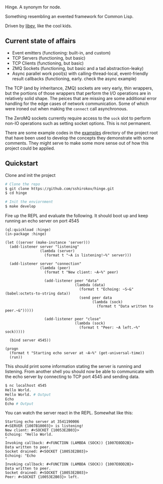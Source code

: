 Hinge. A synonym for node.

Something resembling an evented framework for Common Lisp.

Driven by [libev](http://software.schmorp.de/pkg/libev.html), like the cool kids.

## Current state of affairs

* Event emitters (functioning: built-in, and custom)
* TCP Servers (functioning, but basic)
* TCP Clients (functioning, but basic)
* ZMQ Sockets (functioning, but basic and a tad abstraction-leaky)
* Async parallel work pool(s) with calling-thread-local, event-friendly result callbacks (functioning, early. check the async example)

The TCP (and by inheritance, ZMQ) sockets are very early, thin wrappers, but the portions of those wrappers
that perform the I/O operations are in relatively solid shape. The peices that are missing
are some additional error handling for the edge cases of network communication.
Some of which were ironed out when making the `connect` call asynchronous.

The ZeroMQ sockets currently require access to the `sock` slot to perform non-IO operations such
as setting socket options. This is not permanent.

There are some example codes in the [examples](https://github.com/sshirokov/hinge/tree/master/examples)
directory of the project root that have been used to develop the concepts they demonstrate with some
comments. They might serve to make some more sense out of how this project could be applied.

## Quickstart

Clone and init the project

```sh
# Clone the repo
$ git clone https://github.com/sshirokov/hinge.git
$ cd hinge

# Init the enviornment
$ make develop
```

Fire up the REPL and evaluate the following.
It should boot up and keep running an echo server on port 4545

```common-lisp
(ql:quickload :hinge)
(in-package :hinge)

(let ((server (make-instance 'server)))
  (add-listener server "listening"
                (lambda (server)
                  (format t "~A is listening!~%" server)))

  (add-listener server "connection"
                (lambda (peer)
                  (format t "New client: ~A~%" peer)

                  (add-listener peer "data"
                                (lambda (data)
                                  (format t "Echoing: ~S~&" (babel:octets-to-string data))
                                  (send peer data
                                        (lambda (sock)
                                          (format t "Data written to peer.~&")))))

                  (add-listener peer "close"
                                (lambda (sock)
                                  (format t "Peer: ~A left.~%" sock)))))

  (bind server 4545))

(progn
  (format t "Starting echo server at ~A~%" (get-universal-time))
  (run))
```

This should print some information stating the server is running and listening.
From another shell you should now be able to communicate with the echo server
by connecting to TCP port 4545 and sending data.

```sh
$ nc localhost 4545
Hello World.
Hello World. # Output
Echo
Echo # Output
```

You can watch the server react in the REPL. Somewhat like this:

```
Starting echo server at 3541190006
#<SERVER {1007B10003}> is listening!
New client: #<SOCKET {10053E2B03}>
Echoing: "Hello World.
"
Invoking callback: #<FUNCTION (LAMBDA (SOCK)) {1007E0DD2B}>
Data written to peer.
Socket drained: #<SOCKET {10053E2B03}>
Echoing: "Echo
"
Invoking callback: #<FUNCTION (LAMBDA (SOCK)) {1007E0DD2B}>
Data written to peer.
Socket drained: #<SOCKET {10053E2B03}>
Peer: #<SOCKET {10053E2B03}> left.
```